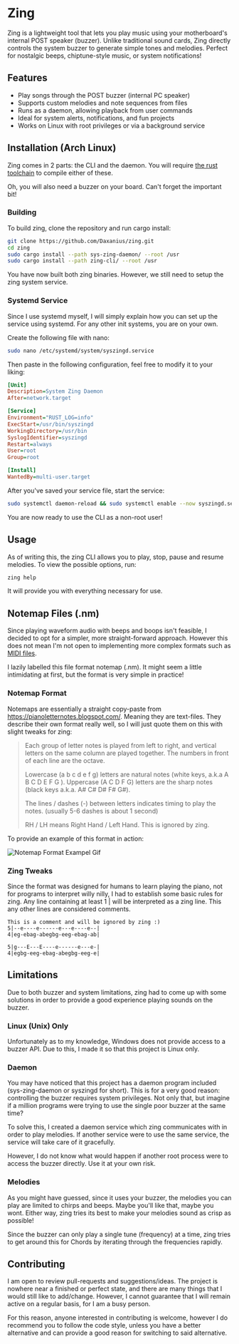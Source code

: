 # Zing
Zing is a lightweight tool that lets you play music using your motherboard's internal POST speaker (buzzer). Unlike traditional sound cards, Zing directly controls the system buzzer to generate simple tones and melodies. Perfect for nostalgic beeps, chiptune-style music, or system notifications!

## Features
- Play songs through the POST buzzer (internal PC speaker)
- Supports custom melodies and note sequences from files
- Runs as a daemon, allowing playback from user commands
- Ideal for system alerts, notifications, and fun projects
- Works on Linux with root privileges or via a background service

## Installation (Arch Linux)
Zing comes in 2 parts: the CLI and the daemon. You will require [the rust toolchain](https://www.rust-lang.org/learn/get-started) to compile either of these.

Oh, you will also need a buzzer on your board. Can't forget the important bit!

### Building
To build zing, clone the repository and run cargo install:

```sh
git clone https://github.com/Daxanius/zing.git
cd zing
sudo cargo install --path sys-zing-daemon/ --root /usr
sudo cargo install --path zing-cli/ --root /usr
```

You have now built both zing binaries. However, we still need to setup the zing system service.

### Systemd Service
Since I use systemd myself, I will simply explain how you can set up the service using systemd. For any other init systems, you are on your own.

Create the following file with nano:
```sh
sudo nano /etc/systemd/system/syszingd.service
```

Then paste in the following configuration, feel free to modify it to your liking:
```ini
[Unit]
Description=System Zing Daemon
After=network.target

[Service]
Environment="RUST_LOG=info"
ExecStart=/usr/bin/syszingd
WorkingDirectory=/usr/bin
SyslogIdentifier=syszingd
Restart=always
User=root
Group=root

[Install]
WantedBy=multi-user.target
```

After you've saved your service file, start the service:
```sh
sudo systemctl daemon-reload && sudo systemctl enable --now syszingd.service
```

You are now ready to use the CLI as a non-root user!

## Usage
As of writing this, the zing CLI allows you to play, stop, pause and resume melodies. To view the possible options, run:
```sh
zing help
```

It will provide you with everything necessary for use.

## Notemap Files (.nm)
Since playing waveform audio with beeps and boops isn't feasible, I decided to opt for a simpler, more straight-forward approach. However this does not mean I'm not open to implementing more complex formats such as [MIDI files](https://en.wikipedia.org/wiki/MIDI).

I lazily labelled this file format notemap (.nm). It might seem a little intimidating at first, but the format is very simple in practice! 

### Notemap Format
Notemaps are essentially a straight copy-paste from https://pianoletternotes.blogspot.com/. Meaning they are text-files. They describe their own format really well, so I will just quote them on this with slight tweaks for zing:

> Each group of letter notes is played from left to right, and vertical letters on the same column are played together. The numbers in front of each line are the octave.
> 
> Lowercase (a b c d e f g) letters are natural notes (white keys, a.k.a A B C D E F G ). Uppercase (A C D F G) letters are the sharp notes (black keys a.k.a. A# C# D# F# G#).
> 
> The lines / dashes (-) between letters indicates timing to play the notes. (usually 5-6 dashes is about 1 second)
> 
> RH / LH means Right Hand / Left Hand. This is ignored by zing.

To provide an example of this format in action:

![Notemap Format Exampel Gif](https://lh3.googleusercontent.com/-YcLZY4pkdL0/WwWuPoSOYkI/AAAAAAACdro/ykwWpSSUHIc9mdTaIQGVbnQtY3LGo2_VwCLcBGAs/h200/how%2Bto%2Bread%2Band%2Bplay%2Bthe%2Bletter%2Bnotes.gif)

### Zing Tweaks
Since the format was designed for humans to learn playing the piano, not for programs to interpret willy nilly, I had to establish some basic rules for zing. Any line containing at least 1 | will be interpreted as a zing line. This any other lines are considered comments.
```
This is a comment and will be ignored by zing :)
5|--e----e------e---e----e--|
4|eg-ebag-abegbg-eeg-ebag-ab|

5|g---E---E----e------e---e-|
4|egbg-eeg-ebag-abegbg-eeg-e|
```

## Limitations
Due to both buzzer and system limitations, zing had to come up with some solutions in order to provide a good experience playing sounds on the buzzer.

### Linux (Unix) Only
Unfortunately as to my knowledge, Windows does not provide access to a buzzer API. Due to this, I made it so that this project is Linux only.

### Daemon
You may have noticed that this project has a daemon program included (sys-zing-daemon or syszingd for short). This is for a very good reason: controlling the buzzer requires system privileges. Not only that, but imagine if a million programs were trying to use the single poor buzzer at the same time?

To solve this, I created a daemon service which zing communicates with in order to play melodies. If another service were to use the same service, the service will take care of it gracefully. 

However, I do not know what would happen if another root process were to access the buzzer directly. Use it at your own risk.

### Melodies
As you might have guessed, since it uses your buzzer, the melodies you can play are limited to chirps and beeps. Maybe you'll like that, maybe you wont. Either way, zing tries its best to make your melodies sound as crisp as possible!

Since the buzzer can only play a single tune (frequency) at a time, zing tries to get around this for Chords by iterating through the frequencies rapidly.

## Contributing
I am open to review pull-requests and suggestions/ideas. The project is nowhere near a finished or perfect state, and there are many things that I would still like to add/change. However, I cannot guarantee that I will remain active on a regular basis, for I am a busy person.

For this reason, anyone interested in contributing is welcome, however I do recommend you to follow the code style, unless you have a better alternative and can provide a good reason for switching to said alternative.